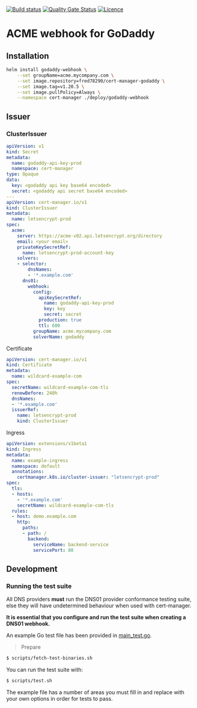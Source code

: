 [![Build status](https://github.com/Fred78290/cert-manager-webhook-godaddy/actions/workflows/ci.yaml/badge.svg?branch=kubernetes-v1.20)](https://github.com/Fred78290/cert-manager-webhook-godaddy/actions/workflows/ci.yaml)
[![Quality Gate Status](https://sonarcloud.io/api/project_badges/measure?project=Fred78290_cert-manager-webhook-godaddy&metric=alert_status)](https://sonarcloud.io/dashboard?id=Fred78290_cert-manager-webhook-godaddy)
[![Licence](https://img.shields.io/hexpm/l/plug.svg)](https://github.com/Fred78290/cert-manager-webhook-godaddy/blob/master/LICENSE)
# ACME webhook for GoDaddy


## Installation

```bash
helm install godaddy-webhook \
    --set groupName=acme.mycompany.com \
    --set image.repository=fred78290/cert-manager-godaddy \
    --set image.tag=v1.20.5 \
    --set image.pullPolicy=Always \
    --namespace cert-manager ./deploy/godaddy-webhook
```

## Issuer

### ClusterIssuer

```yaml
apiVersion: v1
kind: Secret
metadata:
  name: godaddy-api-key-prod
  namespace: cert-manager
type: Opaque
data:
  key: <godaddy api key base64 encoded>
  secret: <godaddy api secret base64 encoded>
---  
apiVersion: cert-manager.io/v1
kind: ClusterIssuer
metadata:
  name: letsencrypt-prod
spec:
  acme:
    server: https://acme-v02.api.letsencrypt.org/directory
    email: <your email>
    privateKeySecretRef:
      name: letsencrypt-prod-account-key
    solvers:
    - selector:
        dnsNames:
        - '*.example.com'
      dns01:
        webhook:
          config:
            apiKeySecretRef:
              name: godaddy-api-key-prod
              key: key
              secret: secret
            production: true
            ttl: 600
          groupName: acme.mycompany.com
          solverName: godaddy
```

Certificate

```yaml
apiVersion: cert-manager.io/v1
kind: Certificate
metadata:
  name: wildcard-example-com
spec:
  secretName: wildcard-example-com-tls
  renewBefore: 240h
  dnsNames:
  - '*.example.com'
  issuerRef:
    name: letsencrypt-prod
    kind: ClusterIssuer
```

Ingress

```yaml
apiVersion: extensions/v1beta1
kind: Ingress
metadata:
  name: example-ingress
  namespace: default
  annotations:
    certmanager.k8s.io/cluster-issuer: "letsencrypt-prod"
spec:
  tls:
  - hosts:
    - '*.example.com'
    secretName: wildcard-example-com-tls
  rules:
  - host: demo.example.com
    http:
      paths:
      - path: /
        backend:
          serviceName: backend-service
          servicePort: 80
```

## Development

### Running the test suite
All DNS providers **must** run the DNS01 provider conformance testing suite,
else they will have undetermined behaviour when used with cert-manager.

**It is essential that you configure and run the test suite when creating a
DNS01 webhook.**

An example Go test file has been provided in [main_test.go]().

> Prepare

```bash
$ scripts/fetch-test-binaries.sh
```

You can run the test suite with:

```bash
$ scripts/test.sh
```

The example file has a number of areas you must fill in and replace with your
own options in order for tests to pass.
